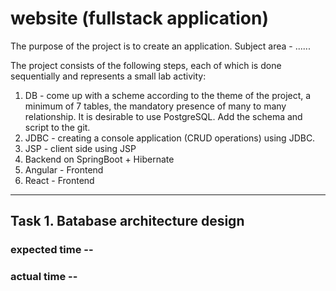 # website (fullstack application)

The purpose of the project is to create an application. Subject area - ......<br>

The project consists of the following steps, each of which is done sequentially and represents a small lab activity:<br>

1. DB - come up with a scheme according to the theme of the project, a minimum of 7 tables, the mandatory presence of many to many relationship. It is desirable to use PostgreSQL. Add the schema and script to the git.<br>
2. JDBC - creating a console application (CRUD operations) using JDBC.<br>
3. JSP - client side using JSP<br>
4. Backend on SpringBoot + Hibernate<br>
5. Angular - Frontend<br>
6. React - Frontend<br>

---

## Task 1. Вatabase architecture design
### expected time -- 
### actual time --
